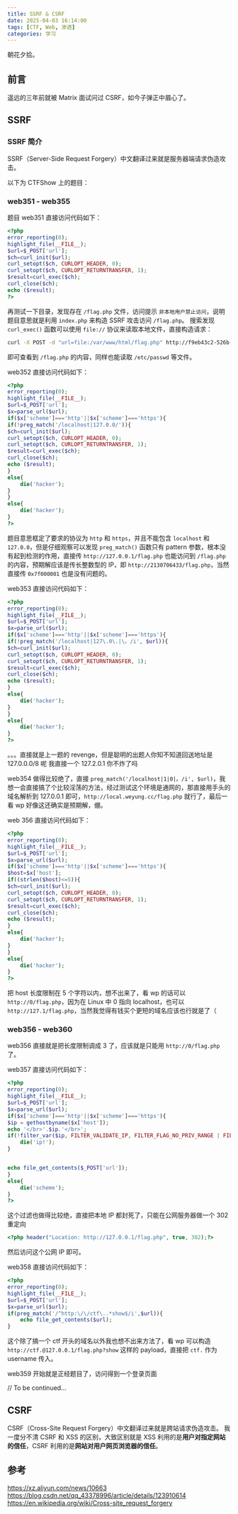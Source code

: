 ```yaml
---
title: SSRF & CSRF
date: 2025-04-03 16:14:00
tags: [CTF, Web, 渗透]
categories: 学习
---
```


朝花夕拾。
<!--more-->

## 前言

遥远的三年前就被 Matrix 面试问过 CSRF，如今子弹正中眉心了。

## SSRF

### SSRF 简介

SSRF（Server-Side Request Forgery）中文翻译过来就是服务器端请求伪造攻击。

以下为 CTFShow 上的题目：

### web351 - web355

题目 web351 直接访问代码如下：

```php
<?php
error_reporting(0);
highlight_file(__FILE__);
$url=$_POST['url'];
$ch=curl_init($url);
curl_setopt($ch, CURLOPT_HEADER, 0);
curl_setopt($ch, CURLOPT_RETURNTRANSFER, 1);
$result=curl_exec($ch);
curl_close($ch);
echo ($result);
?>
```

再测试一下目录，发现存在 `/flag.php` 文件，访问提示 `非本地用户禁止访问`，说明题目意思就是利用 `index.php` 来构造 SSRF 攻击访问 `/flag.php`。
搜索发现 `curl_exec()` 函数可以使用 `file://` 协议来读取本地文件，直接构造请求：

```bash
curl -X POST -d "url=file:/var/www/html/flag.php" http://f9eb43c2-526b-4868-9513-ec378c84383c.challenge.ctf.show/
```

即可查看到 `/flag.php` 的内容，同样也能读取 `/etc/passwd` 等文件。

web352 直接访问代码如下：

```php
<?php
error_reporting(0);
highlight_file(__FILE__);
$url=$_POST['url'];
$x=parse_url($url);
if($x['scheme']==='http'||$x['scheme']==='https'){
if(!preg_match('/localhost|127.0.0/')){
$ch=curl_init($url);
curl_setopt($ch, CURLOPT_HEADER, 0);
curl_setopt($ch, CURLOPT_RETURNTRANSFER, 1);
$result=curl_exec($ch);
curl_close($ch);
echo ($result);
}
else{
    die('hacker');
}
}
else{
    die('hacker');
}
?>
```

题目意思框定了要求的协议为 `http` 和 `https`，并且不能包含 `localhost` 和 `127.0.0`，但是仔细观察可以发现 `preg_match()` 函数只有 pattern 参数，根本没有起到检测的作用，直接传 `http://127.0.0.1/flag.php` 也能访问到 `/flag.php` 的内容，预期解应该是传长整数型的 IP，即 `http://2130706433/flag.php`，当然直接传 `0x7f000001` 也是没有问题的。

web353 直接访问代码如下：

```php
<?php
error_reporting(0);
highlight_file(__FILE__);
$url=$_POST['url'];
$x=parse_url($url);
if($x['scheme']==='http'||$x['scheme']==='https'){
if(!preg_match('/localhost|127\.0\.|\。/i', $url)){
$ch=curl_init($url);
curl_setopt($ch, CURLOPT_HEADER, 0);
curl_setopt($ch, CURLOPT_RETURNTRANSFER, 1);
$result=curl_exec($ch);
curl_close($ch);
echo ($result);
}
else{
    die('hacker');
}
}
else{
    die('hacker');
}
?>
```

。。。直接就是上一题的 revenge，但是聪明的出题人你知不知道回送地址是 127.0.0.0/8 呢
我直接一个 127.2.0.1 你不炸了吗

web354 做得比较绝了，直接 `preg_match('/localhost|1|0|。/i', $url)`，我想一会直接搞了个比较淫荡的方法，经过测试这个环境是通网的，那直接用手头的域名解析到 127.0.0.1 即可，`http://local.weyung.cc/flag.php` 就行了，最后一看 wp 好像这还确实是预期解，绷。

web 356 直接访问代码如下：

```php
<?php
error_reporting(0);
highlight_file(__FILE__);
$url=$_POST['url'];
$x=parse_url($url);
if($x['scheme']==='http'||$x['scheme']==='https'){
$host=$x['host'];
if((strlen($host)<=5)){
$ch=curl_init($url);
curl_setopt($ch, CURLOPT_HEADER, 0);
curl_setopt($ch, CURLOPT_RETURNTRANSFER, 1);
$result=curl_exec($ch);
curl_close($ch);
echo ($result);
}
else{
    die('hacker');
}
}
else{
    die('hacker');
}
?>
```

把 host 长度限制在 5 个字符以内，想不出来了，看 wp 的话可以 `http://0/flag.php`，因为在 Linux 中 0 指向 localhost，也可以 `http://127.1/flag.php`，当然我觉得有钱买个更短的域名应该也行就是了（

### web356 - web360

web356 直接就是把长度限制调成 3 了，应该就是只能用 `http://0/flag.php` 了。

web357 直接访问代码如下：

```php
<?php
error_reporting(0);
highlight_file(__FILE__);
$url=$_POST['url'];
$x=parse_url($url);
if($x['scheme']==='http'||$x['scheme']==='https'){
$ip = gethostbyname($x['host']);
echo '</br>'.$ip.'</br>';
if(!filter_var($ip, FILTER_VALIDATE_IP, FILTER_FLAG_NO_PRIV_RANGE | FILTER_FLAG_NO_RES_RANGE)) {
    die('ip!');
}


echo file_get_contents($_POST['url']);
}
else{
    die('scheme');
}
?>
```

这个过滤也做得比较绝，直接把本地 IP 都封死了，只能在公网服务器做一个 302 重定向

```php
<?php header("Location: http://127.0.0.1/flag.php", true, 302);?>
```

然后访问这个公网 IP 即可。

web358 直接访问代码如下：

```php
<?php
error_reporting(0);
highlight_file(__FILE__);
$url=$_POST['url'];
$x=parse_url($url);
if(preg_match('/^http:\/\/ctf\..*show$/i',$url)){
    echo file_get_contents($url);
}
```

这个除了搞一个 ctf 开头的域名以外我也想不出来方法了，看 wp 可以构造 `http://ctf.@127.0.0.1/flag.php?show` 这样的 payload，直接把 `ctf.` 作为 username 传入。

web359 开始就是正经题目了，访问得到一个登录页面

// To be continued...

## CSRF

CSRF（Cross-Site Request Forgery）中文翻译过来就是跨站请求伪造攻击。
我一度分不清 CSRF 和 XSS 的区别，大致区别就是 XSS 利用的是**用户对指定网站的信任**，CSRF 利用的是**网站对用户网页浏览器的信任**。

## 参考

<https://xz.aliyun.com/news/10663>
<https://blog.csdn.net/qq_43378996/article/details/123910614>
<https://en.wikipedia.org/wiki/Cross-site_request_forgery>
